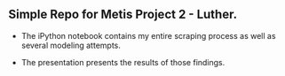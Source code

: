 ## Simple Repo for Metis Project 2 - Luther.

* The iPython notebook contains my entire scraping process as well as several modeling attempts.

* The presentation presents the results of those findings.
